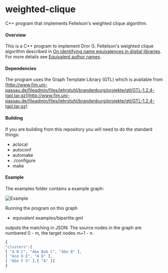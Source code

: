 weighted-clique
===============


C++ program that implements Feitelson's weighted clique algorithm.

#### Overview
This is a C++ program to implement Dror G. Feitelson's weighted clique algorithm described in [On identifying name equivalences in digital libraries](http://informationr.net/ir/9-4/paper192.html). For more details see [Equivalent author names](http://iphylo.blogspot.co.uk/2009/01/equivalent-author-names.html).

#### Dependencies
The program uses the Graph Template Library (GTL) which is available from [http://www.fim.uni-passau.de/fileadmin/files/lehrstuhl/brandenburg/projekte/gtl/GTL-1.2.4-lgpl.tar.gz](http://www.fim.uni-passau.de/fileadmin/files/lehrstuhl/brandenburg/projekte/gtl/GTL-1.2.4-lgpl.tar.gz)

#### Building
If you are building from this repository you will need to do the standard things:

* aclocal
* autoconf
* automake
* ./configure
* make

#### Example

The examples folder contains a example graph:

![Example](https://github.com/rdmpage/weighted-clique/raw/master/examples/abc.png)

Running the program on this graph

* equivalent examples/bipartite.gml

outputs the matching in JSON. The source nodes in the graph are numbered 0 - m, the target nodes m+1 - n.

```javascript
{
"clusters":[
[ "A B C", "Abe Bob C", "Abe B" ],
[ "Ace D E", "A D" ],
[ "Abe F G" ],[ "A" ]]
}
```